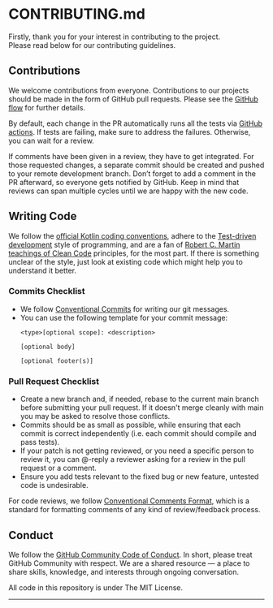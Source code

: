 # CONTRIBUTING.md

Firstly, thank you for your interest in contributing to the project.
<br>Please read below for our contributing guidelines.

## Contributions

We welcome contributions from everyone. Contributions to our projects should be made in the form of GitHub 
pull requests. Please see the [GitHub flow][GHF] for further details.

By default, each change in the PR automatically runs all the tests via [GitHub actions][GHA]. If tests are failing, 
make sure to address the failures. Otherwise, you can wait for a review.

If comments have been given in a review, they have to get integrated. For those requested changes, a separate commit 
should be created and pushed to your remote development branch. Don’t forget to add a comment in the PR afterward, so 
everyone gets notified by GitHub. Keep in mind that reviews can span multiple cycles until we are happy with the new code.

## Writing Code

We follow the [official Kotlin coding conventions][KCC], adhere to the [Test-driven development][TDD] style of programming,
and are a fan of [Robert C. Martin teachings of Clean Code][CC] principles, for the most part. If there is something unclear 
of the style, just look at existing code which might help you to understand it better.

### Commits Checklist

- We follow [Conventional Commits][GCMG] for writing our git messages.
- You can use the following template for your commit message:
    ```
    <type>[optional scope]: <description>

    [optional body]

    [optional footer(s)]
    ```

### Pull Request Checklist

- Create a new branch and, if needed, rebase to the current main
  branch before submitting your pull request. If it doesn't merge cleanly with
  main you may be asked to resolve those conflicts.
- Commits should be as small as possible, while ensuring that each commit is
  correct independently (i.e. each commit should compile and pass tests).
- If your patch is not getting reviewed, or you need a specific person to review it, 
  you can @-reply a reviewer asking for a review in the pull request or a comment.
- Ensure you add tests relevant to the fixed bug or new feature, untested code is undesirable.

For code reviews, we follow [Conventional Comments Format][CCF], which is a standard for formatting 
comments of any kind of review/feedback process.

## Conduct

We follow the [GitHub Community Code of Conduct][GHCCC]. In short, please treat GitHub Community with respect. We are 
a shared resource — a place to share skills, knowledge, and interests through ongoing conversation.

All code in this repository is under The MIT License.

___

[GHF]: https://docs.github.com/en/get-started/quickstart/github-flow
[GHA]: https://github.com/propactive/propactive/actions
[KCC]: https://kotlinlang.org/docs/coding-conventions.html
[TDD]: https://www.agilealliance.org/glossary/tdd
[CC]: https://gist.github.com/wojteklu/73c6914cc446146b8b533c0988cf8d29
[GHCCC]: https://docs.github.com/en/site-policy/github-terms/github-community-code-of-conduct
[GCMG]: https://www.conventionalcommits.org/en/v1.0.0/#summary
[CCF]: https://conventionalcomments.org/
